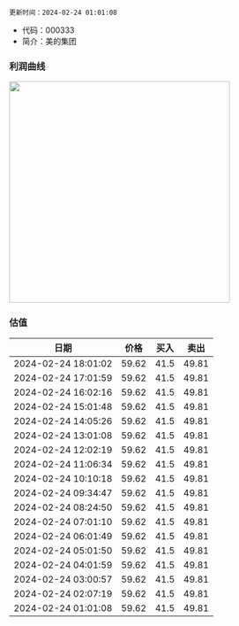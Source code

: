 
`更新时间：2024-02-24 01:01:08`

* 代码：000333
* 简介：美的集团

### 利润曲线

<img src="https://quickchart.io/chart?c=%7B%22type%22:%20%22line%22%2C%20%22data%22:%20%7B%22labels%22:%20%5B%2721%27%2C%20%2722%27%2C%20%2723%27%5D%2C%20%22datasets%22:%20%5B%7B%22label%22:%20%22%E5%BD%92%E6%AF%8D%E5%87%80%E5%88%A9%E6%B6%A6%22%2C%20%22data%22:%20%5B272.23%2C%20285.74%2C%20295.54%5D%7D%5D%7D%7D" style="width: 400px; height: auto;">

### 估值

|    日期    |    价格    |    买入    |    卖出    |    
|:------------:|:------------:|:------------:|:------------:|
|2024-02-24 18:01:02|59.62|41.5|49.81|
|2024-02-24 17:01:59|59.62|41.5|49.81|
|2024-02-24 16:02:16|59.62|41.5|49.81|
|2024-02-24 15:01:48|59.62|41.5|49.81|
|2024-02-24 14:05:26|59.62|41.5|49.81|
|2024-02-24 13:01:08|59.62|41.5|49.81|
|2024-02-24 12:02:19|59.62|41.5|49.81|
|2024-02-24 11:06:34|59.62|41.5|49.81|
|2024-02-24 10:10:18|59.62|41.5|49.81|
|2024-02-24 09:34:47|59.62|41.5|49.81|
|2024-02-24 08:24:50|59.62|41.5|49.81|
|2024-02-24 07:01:10|59.62|41.5|49.81|
|2024-02-24 06:01:49|59.62|41.5|49.81|
|2024-02-24 05:01:50|59.62|41.5|49.81|
|2024-02-24 04:01:59|59.62|41.5|49.81|
|2024-02-24 03:00:57|59.62|41.5|49.81|
|2024-02-24 02:07:19|59.62|41.5|49.81|
|2024-02-24 01:01:08|59.62|41.5|49.81|